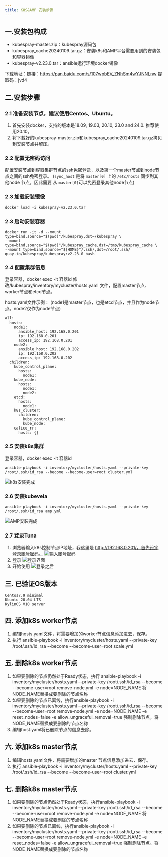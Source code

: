 ```yaml
---
title: K8S&AMP 安装步骤
---
```


## 一.安装包构成

- kubespray-master.zip：kubespray源码包
- kubespray_cache20240109.tar.gz：安装k8s和AMP平台需要用到的安装包和容器镜像
- kubespray-v2.23.0.tar：ansible运行环境docker镜像

下载地址：链接：https://pan.baidu.com/s/107wpbEV_ZNhSm4wYJNNLnw  提取码：jvd4 


## 二.安装步骤

### 2.1 准备安装节点，建议使用Centos、Ubuntu。
1. 首先安装docker，支持的版本是18.09, 19.03, 20.10, 23.0 and 24.0. 推荐使用20.10。
2. 将下载好的kubespray-master.zip和kubespray_cache20240109.tar.gz拷贝到安装节点并解压。

### 2.2 配置无密码访问

配置安装节点到容器集群节点的ssh免密登录，以及第一个master节点到node节点之间的ssh免密登录。
(`sync_host` 是将 `master[0]` 上的 `/etc/hosts` 同步到其他node 节点，因此需要 从 `master[0]`可以免密登录其他node节点)

### 2.3 加载安装镜像

```shell
docker load -i kubespray-v2.23.0.tar
```

### 2.3 启动安装容器

```shell
docker run -it -d --mount type=bind,source="$(pwd)"/kubespray,dst=/kubespray \
--mount type=bind,source="$(pwd)"/kubespray_cache,dst=/tmp/kubespray_cache \
--mount type=bind,source="${HOME}"/.ssh/,dst=/root/.ssh/ quay.io/kubespray/kubespray:v2.23.0 bash
```

### 2.4 配置集群信息

登录容器，docker exec -it 容器id
修改/kubespray/inventory/mycluster/hosts.yaml 文件，配置master节点、worker节点和etcd节点。

hosts.yaml文件示例：
(node1是master节点，也是etcd节点，并且作为node节点。node2仅作为node节点)
```
all:
  hosts:
    node1:
      ansible_host: 192.168.0.201
      ip: 192.168.0.201
      access_ip: 192.168.0.201
    node2:
      ansible_host: 192.168.0.202
      ip: 192.168.0.202
      access_ip: 192.168.0.202
  children:
    kube_control_plane:
      hosts:
        node1:
    kube_node:
      hosts:
        node1:
        node2:
    etcd:
      hosts:
        node1:
    k8s_cluster:
      children:
        kube_control_plane:
        kube_node:
    calico_rr:
      hosts: {}
```

### 2.5 安装k8s集群

登录容器，docker exec -it 容器id

```shell
ansible-playbook -i inventory/mycluster/hosts.yaml --private-key /root/.ssh/id_rsa --become --become-user=root cluster.yml
```
![k8s安装完成](https://github.com/dreamer-club/docs/assets/16743178/6ac5f231-9432-4858-9f5a-4b2b0a059aee)

### 2.6 安装kubevela

```shell
ansible-playbook -i inventory/mycluster/hosts.yaml --private-key /root/.ssh/id_rsa amp.yml
```
![AMP安装完成](https://github.com/dreamer-club/docs/assets/16743178/262f79cf-33bf-4c17-9279-0430cae22390)

### 2.7 登录Tuna
1. 浏览器输入k8s控制节点IP地址，我这里是 http://192.168.0.201/，首先设定登录账号密码。
   ![输入账号密码](https://github.com/dreamer-club/docs/assets/16743178/93648e30-922a-4efb-81e1-5f826fa31b5d)
2. 登录
   ![登录界面](https://github.com/dreamer-club/docs/assets/16743178/eddb87e6-2a9f-4956-823b-f487453f47bc)
3. 开始使用
   ![登录之后](https://github.com/dreamer-club/docs/assets/16743178/57f466e6-9bfa-499b-97ac-6e801c5e7615)


## 三. 已验证OS版本

```text
Centos7.9 minimal
Ubuntu 20.04 LTS
KylinOS V10 server
```
## 四. 添加k8s worker节点
1. 编辑hosts.yaml文件，将需要增加的worker节点信息添加进去，保存。
2. 执行 ansible-playbook -i inventory/mycluster/hosts.yaml --private-key /root/.ssh/id_rsa --become --become-user=root scale.yml
## 五. 删除k8s worker节点
1. 如果要删除的节点仍然处于Ready状态，执行 ansible-playbook -i inventory/mycluster/hosts.yaml --private-key /root/.ssh/id_rsa --become --become-user=root remove-node.yml -e node=NODE_NAME 将NODE_NAME替换成要删除的节点名称
2. 如果要删除的节点已离线，执行ansible-playbook -i inventory/mycluster/hosts.yaml --private-key /root/.ssh/id_rsa --become --become-user=root remove-node.yml -e node=NODE_NAME -e reset_nodes=false -e allow_ungraceful_removal=true 强制删除节点。将NODE_NAME替换成要删除的节点名称
3. 编辑host.yaml将已删除节点的信息去除。
## 六. 添加k8s master节点
1. 编辑hosts.yaml文件，将需要增加的master 节点信息添加进去，保存。
2. 执行 ansible-playbook -i inventory/mycluster/hosts.yaml --private-key /root/.ssh/id_rsa --become --become-user=root cluster.yml
## 七. 删除k8s master节点
1. 如果要删除的节点仍然处于Ready状态，执行ansible-playbook -i inventory/mycluster/hosts.yaml --private-key /root/.ssh/id_rsa --become --become-user=root remove-node.yml -e node=NODE_NAME  将NODE_NAME替换成要删除的节点名称
2. 如果要删除的节点已离线，执行ansible-playbook -i inventory/mycluster/hosts.yaml --private-key /root/.ssh/id_rsa --become --become-user=root remove-node.yml -e node=NODE_NAME -e reset_nodes=false -e allow_ungraceful_removal=true 强制删除节点。将NODE_NAME替换成要删除的节点名称
